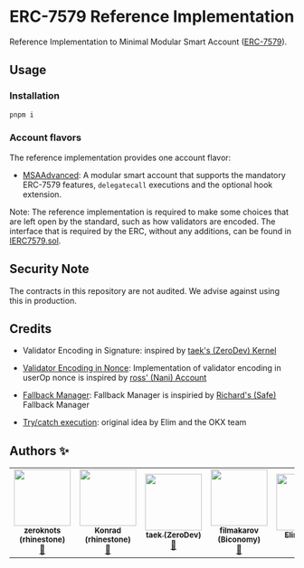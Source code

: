 # ERC-7579 Reference Implementation

Reference Implementation to Minimal Modular Smart Account ([ERC-7579](https://eips.ethereum.org/EIPS/eip-7579)).

## Usage

### Installation

```bash
pnpm i
```

### Account flavors

The reference implementation provides one account flavor:

- [MSAAdvanced](./src/MSAAdvanced.sol): A modular smart account that supports the mandatory ERC-7579 features, `delegatecall` executions and the optional hook extension.

Note: The reference implementation is required to make some choices that are left open by the standard, such as how validators are encoded. The interface that is required by the ERC, without any additions, can be found in [IERC7579.sol](./src/interfaces/IERC7579Account.sol).

## Security Note

The contracts in this repository are not audited. We advise against using this in production.

## Credits

- Validator Encoding in Signature: inspired by [taek's (ZeroDev) Kernel](https://github.com/zerodevapp/kernel/blob/main/src/Kernel.sol)

- [Validator Encoding in Nonce](./src/MSAAdvanced.sol): Implementation of validator encoding in userOp nonce is inspired by [ross' (Nani) Account](https://github.com/NaniDAO/accounts/blob/65b08c39ca2859ddec35472ba4698b0d446f84ea/src/Account.sol#L27C1-L68)

- [Fallback Manager](./src/core/ModuleManager.sol): Fallback Manager is inspiried by [Richard's (Safe)](https://github.com/safe-global/safe-contracts/blob/main/contracts/base/FallbackManager.sol) Fallback Manager

- [Try/catch execution](./src/lib/ModeLib.sol): original idea by Elim and the OKX team

## Authors ✨

<!-- ALL-CONTRIBUTORS-LIST:START - Do not remove or modify this section -->
<!-- prettier-ignore-start -->
<!-- markdownlint-disable -->
<table>
  <tr>
    <td align="center"><a href="http://twitter.com/zeroknotsETH/"><img src="https://pbs.twimg.com/profile_images/1639062011387715590/bNmZ5Gpf_400x400.jpg" width="100px;" alt=""/><br /><sub><b>zeroknots (rhinestone)</b></sub></a><br /><a href="https://github.com/zeroknots" title="Spec">📝</a></td>

<td align="center"><a href="https://twitter.com/abstractooor"><img src="https://avatars.githubusercontent.com/u/26718079" width="100px;" alt=""/><br /><sub><b>Konrad (rhinestone)</b></sub></a><br /><a href="https://github.com/kopy-kat" title="Spec">📝</a> </td>

<td align="center"><a href="https://twitter.com/leekt216"><img src="https://avatars.githubusercontent.com/u/15259621" width="100px;" alt=""/><br /><sub><b>taek (ZeroDev)</b></sub></a><br /><a href="https://github.com/leekt" title="Spec">📝</a> </td>

<td align="center"><a href="https://twitter.com/filmakarov"><img src="https://avatars.githubusercontent.com/u/3930375" width="100px;" alt=""/><br /><sub><b>filmakarov (Biconomy)</b></sub></a><br /><a href="https://github.com/filmakarov" title="Spec">📝</a> </td>

<td align="center"><a href="https://twitter.com/YaonamP"><img src="https://avatars.githubusercontent.com/u/43309015" width="100px;" alt=""/><br /><sub><b>Elim (OKX)</b></sub></a><br /><a href="https://github.com/yaonam" title="Spec">📝</a> </td>

<td align="center"><a href=""><img src="https://avatars.githubusercontent.com/u/49302884" width="100px;" alt=""/><br /><sub><b>Lyu (OKX)</b></sub></a><br /><a href="https://github.com/rockmin216" title="Spec">📝</a> </td>

  </tr>
</table>
